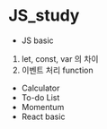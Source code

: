 # JS_study

- JS basic 
1. let, const, var 의 차이
2. 이벤트 처리 function

- Calculator
- To-do List
- Momentum
- React basic
